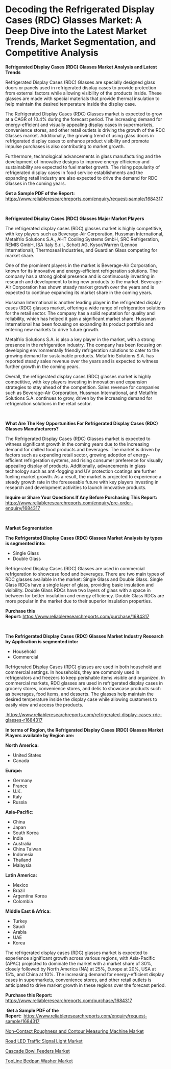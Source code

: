 <p><h1>Decoding the Refrigerated Display Cases (RDC) Glasses Market: A Deep Dive into the Latest Market Trends, Market Segmentation, and Competitive Analysis</h1></p><p><strong>Refrigerated Display Cases (RDC) Glasses Market Analysis and Latest Trends</strong></p>
<p><p>Refrigerated Display Cases (RDC) Glasses are specially designed glass doors or panels used in refrigerated display cases to provide protection from external factors while allowing visibility of the products inside. These glasses are made with special materials that provide thermal insulation to help maintain the desired temperature inside the display case.</p><p>The Refrigerated Display Cases (RDC) Glasses market is expected to grow at a CAGR of 10.4% during the forecast period. The increasing demand for energy-efficient and visually appealing display cases in supermarkets, convenience stores, and other retail outlets is driving the growth of the RDC Glasses market. Additionally, the growing trend of using glass doors in refrigerated display cases to enhance product visibility and promote impulse purchases is also contributing to market growth.</p><p>Furthermore, technological advancements in glass manufacturing and the development of innovative designs to improve energy efficiency and sustainability are expected to fuel market growth. The rising popularity of refrigerated display cases in food service establishments and the expanding retail industry are also expected to drive the demand for RDC Glasses in the coming years.</p></p>
<p><strong>Get a Sample PDF of the Report:&nbsp;</strong> <a href="https://www.reliableresearchreports.com/enquiry/request-sample/1684317">https://www.reliableresearchreports.com/enquiry/request-sample/1684317</a></p>
<p>&nbsp;</p>
<p><strong>Refrigerated Display Cases (RDC) Glasses Major Market Players</strong></p>
<p><p>The refrigerated display cases (RDC) glasses market is highly competitive, with key players such as Beverage-Air Corporation, Hussman International, Metalfrio Solutions S.A., AHT Cooling Systems GmbH, SRC Refrigeration, REMIS GmbH, ISA Italy S.r.l., Schott AG, Kysor/Warren (Lennox International), Thermoseal Industries, and Guardian Glass competing for market share.</p><p>One of the prominent players in the market is Beverage-Air Corporation, known for its innovative and energy-efficient refrigeration solutions. The company has a strong global presence and is continuously investing in research and development to bring new products to the market. Beverage-Air Corporation has shown steady market growth over the years and is expected to continue expanding its market share in the coming years.</p><p>Hussman International is another leading player in the refrigerated display cases (RDC) glasses market, offering a wide range of refrigeration solutions for the retail sector. The company has a solid reputation for quality and reliability, which has helped it gain a significant market share. Hussman International has been focusing on expanding its product portfolio and entering new markets to drive future growth.</p><p>Metalfrio Solutions S.A. is also a key player in the market, with a strong presence in the refrigeration industry. The company has been focusing on developing environmentally friendly refrigeration solutions to cater to the growing demand for sustainable products. Metalfrio Solutions S.A. has reported steady sales revenue over the years and is expected to witness further growth in the coming years.</p><p>Overall, the refrigerated display cases (RDC) glasses market is highly competitive, with key players investing in innovation and expansion strategies to stay ahead of the competition. Sales revenue for companies such as Beverage-Air Corporation, Hussman International, and Metalfrio Solutions S.A. continues to grow, driven by the increasing demand for refrigeration solutions in the retail sector.</p></p>
<p>&nbsp;</p>
<p><strong>What Are The Key Opportunities For Refrigerated Display Cases (RDC) Glasses Manufacturers?</strong></p>
<p><p>The Refrigerated Display Cases (RDC) Glasses market is expected to witness significant growth in the coming years due to the increasing demand for chilled food products and beverages. The market is driven by factors such as expanding retail sector, growing adoption of energy-efficient refrigeration systems, and rising consumer preference for visually appealing display of products. Additionally, advancements in glass technology such as anti-fogging and UV protection coatings are further fueling market growth. As a result, the market is projected to experience a steady growth rate in the foreseeable future with key players investing in research and development activities to launch innovative products.</p></p>
<p><strong>Inquire or Share Your Questions If Any Before Purchasing This Report:</strong> <a href="https://www.reliableresearchreports.com/enquiry/pre-order-enquiry/1684317">https://www.reliableresearchreports.com/enquiry/pre-order-enquiry/1684317</a></p>
<p>&nbsp;</p>
<p><strong>Market Segmentation</strong></p>
<p><strong>The Refrigerated Display Cases (RDC) Glasses Market Analysis by types is segmented into:</strong></p>
<p><ul><li>Single Glass</li><li>Double Glass</li></ul></p>
<p><p>Refrigerated Display Cases (RDC) Glasses are used in commercial refrigeration to showcase food and beverages. There are two main types of RDC glasses available in the market: Single Glass and Double Glass. Single Glass RDCs have a single layer of glass, providing basic insulation and visibility. Double Glass RDCs have two layers of glass with a space in between for better insulation and energy efficiency. Double Glass RDCs are more popular in the market due to their superior insulation properties.</p></p>
<p><strong>Purchase this Report:&nbsp;</strong><a href="https://www.reliableresearchreports.com/purchase/1684317">https://www.reliableresearchreports.com/purchase/1684317</a></p>
<p>&nbsp;</p>
<p><strong>The Refrigerated Display Cases (RDC) Glasses Market Industry Research by Application is segmented into:</strong></p>
<p><ul><li>Household</li><li>Commercial</li></ul></p>
<p><p>Refrigerated Display Cases (RDC) glasses are used in both household and commercial settings. In households, they are commonly used in refrigerators and freezers to keep perishable items visible and organized. In commercial markets, RDC glasses are used in refrigerated display cases in grocery stores, convenience stores, and delis to showcase products such as beverages, food items, and desserts. The glasses help maintain the desired temperature inside the display case while allowing customers to easily view and access the products.</p></p>
<p><a href="https://www.reliableresearchreports.com/refrigerated-display-cases-rdc-glasses-r1684317">&nbsp;https://www.reliableresearchreports.com/refrigerated-display-cases-rdc-glasses-r1684317</a></p>
<p><strong>In terms of Region, the Refrigerated Display Cases (RDC) Glasses Market Players available by Region are:</strong></p>
<p>
    <p> <strong> North America: </strong>
        <ul>
            <li>United States</li>
            <li>Canada</li>
        </ul>
        </p> 
    <p> <strong> Europe: </strong>
        <ul>
            <li>Germany</li>
            <li>France</li>
            <li>U.K.</li>
            <li>Italy</li>
            <li>Russia</li>
        </ul>
        </p> 
    <p> <strong> Asia-Pacific: </strong>
        <ul>
            <li>China</li>
            <li>Japan</li>
            <li>South Korea</li>
            <li>India</li>
            <li>Australia</li>
            <li>China Taiwan</li>
            <li>Indonesia</li>
            <li>Thailand</li>
            <li>Malaysia</li>
        </ul>
        </p> 
    <p> <strong> Latin America: </strong>
        <ul>
            <li>Mexico</li>
            <li>Brazil</li>
            <li>Argentina Korea</li>
            <li>Colombia</li>
        </ul>
        </p> 
    <p> <strong> Middle East & Africa: </strong>
        <ul>
            <li>Turkey</li>
            <li>Saudi</li>
            <li>Arabia</li>
            <li>UAE</li>
            <li>Korea</li>
        </ul>
    </p>
    </p>
<p><p>The refrigerated display cases (RDC) glasses market is expected to experience significant growth across various regions, with Asia-Pacific (APAC) projected to dominate the market with a market share of 30%, closely followed by North America (NA) at 25%, Europe at 20%, USA at 15%, and China at 10%. The increasing demand for energy-efficient display cases in supermarkets, convenience stores, and other retail outlets is anticipated to drive market growth in these regions over the forecast period.</p></p>
<p><strong>Purchase this Report: </strong><a href="https://www.reliableresearchreports.com/purchase/1684317">https://www.reliableresearchreports.com/purchase/1684317</a></p>
<p>&nbsp;<strong>Get a Sample PDF of the Report:&nbsp;&nbsp;</strong><a href="https://www.reliableresearchreports.com/enquiry/request-sample/1684317">https://www.reliableresearchreports.com/enquiry/request-sample/1684317</a></p>
<p><strong></strong></p>
<p><p><a href="https://github.com/alexxisgm/Market-Research-Report-List-1/blob/main/non-contact-roughness-and-contour-measuring-machine-market.md">Non-Contact Roughness and Contour Measuring Machine Market</a></p><p><a href="https://medium.com/@kathleenjacksond65/global-road-led-traffic-signal-light-market-focus-on-application-end-use-industry-type-4710bfccbc28">Road LED Traffic Signal Light Market</a></p><p><a href="https://github.com/sifatuddin25/Market-Research-Report-List-1/blob/main/cascade-bowl-feeders-market.md">Cascade Bowl Feeders Market</a></p><p><a href="https://medium.com/@alexander.bell98078/global-topline-bedpan-washer-market-share-and-growth-opportunities-and-market-size-growing-with-a-b4b390b0906b">TopLine Bedpan Washer Market</a></p></p>